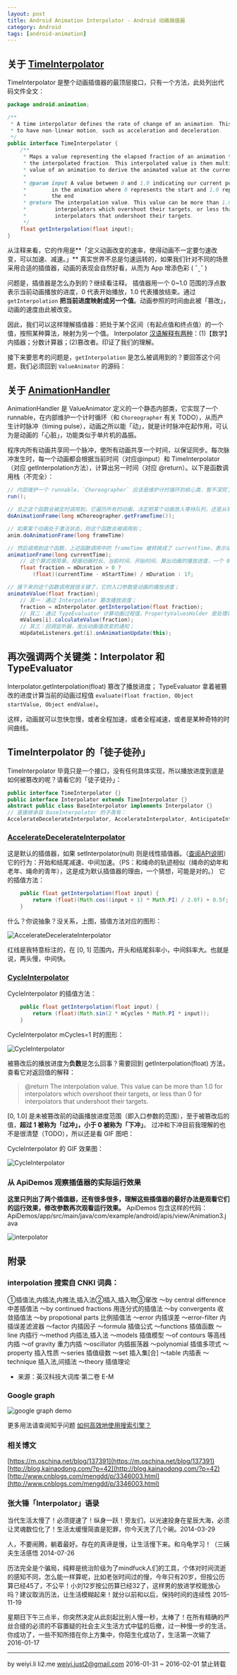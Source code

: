 ```yaml
---
layout: post
title: Android Animation Interpolator - Android 动画插值器
category: Android
tags: [android-animation]
---
```



## 关于 [TimeInterpolator](http://grepcode.com/file/repository.grepcode.com/java/ext/com.google.android/android/5.1.1_r1/android/animation/TimeInterpolator.java)

TimeInterpolator 是整个动画插值器的最顶层接口，只有一个方法，此处列出代码文件全文：

```java
package android.animation;

/**
 * A time interpolator defines the rate of change of an animation. This allows animations
 * to have non-linear motion, such as acceleration and deceleration.
 */
public interface TimeInterpolator {
    /**
     * Maps a value representing the elapsed fraction of an animation to a value that represents
     * the interpolated fraction. This interpolated value is then multiplied by the change in
     * value of an animation to derive the animated value at the current elapsed animation time.
     *
     * @param input A value between 0 and 1.0 indicating our current point
     *        in the animation where 0 represents the start and 1.0 represents
     *        the end
     * @return The interpolation value. This value can be more than 1.0 for
     *         interpolators which overshoot their targets, or less than 0 for
     *         interpolators that undershoot their targets.
     */
    float getInterpolation(float input);
}
```

从注释来看，它的作用是**「定义动画改变的速率，使得动画不一定要匀速改变，可以加速、减速。」**
真实世界不总是匀速运转的，如果我们针对不同的场景采用合适的插值器，动画的表现会自然好看，从而为 App 增添色彩 ( ˇˍˇ )

问题是，插值器是怎么办到的？继续看注释。
插值器用一个 0~1.0 范围的浮点数表示当前动画播放的进度，0 代表开始播放，1.0 代表播放结束。通过 `getInterpolation` **把当前进度映射成另一个值**。动画参照的时间由此被「篡改」，动画的速度由此被改变。

因此，我们可以这样理解插值器：把处于某个区间（有起点值和终点值）的一个值，按照某种算法，映射为另一个值。
Interpolator [汉语解释有两种](http://dict.youdao.com/search?le=eng&q=Interpolator&keyfrom=dict.top)：(1)【数学】内插器；分数计算器；(2)篡改者。印证了我们的理解。

接下来要思考的问题是，`getInterpolation` 是怎么被调用到的？要回答这个问题，我们必须回到 `ValueAnimator` 的源码：


## 关于 [AnimationHandler](http://grepcode.com/file/repository.grepcode.com/java/ext/com.google.android/android/5.1.1_r1/android/animation/ValueAnimator.java#ValueAnimator.AnimationHandler)

AnimationHandler 是 ValueAnimator 定义的一个静态内部类，它实现了一个 runnable，在内部维护一个计时循环（和 `Choreographer` 有关 TODO），从而产生计时脉冲（timing pulse），动画之所以能「动」，就是计时脉冲在起作用，可认为是动画的「心脏」，功能类似于单片机的晶振。

程序内所有动画共享同一个脉冲，使所有动画共享一个时间，以保证同步。每次脉冲发生时，每一个动画都会根据当前时间（对应@input）和 TimeInterpolator（对应 getInterpolation方法），计算出另一时间（对应 @return）。以下是函数调用栈（不完全）：

```java
// 内部维护一个 runnable，`Choreographer` 应该是维护计时循环的核心类，暂不深究了 TODO；
run();

// 总之这个函数会被定时调用到，它遍历所有的动画，决定把某个动画放入等待队列，还是从等待队列中取出来执行；
doAnimationFrame(long mChoreographer.getFrameTime());

// 如果某个动画处于激活状态，则这个函数会被调用到；
anim.doAnimationFrame(long frameTime)

// 然后调用到这个函数，上述函数调用中的 frameTime 被转换成了 currentTime，表示动画的当前时间；
animationFrame(long currentTime);
    // 这个算式很简单，根据动画时长、当前时间、开始时间，算出动画的播放进度，一个 0~1.0 范围的浮点数；
    float fraction = mDuration > 0 ?
        (float)(currentTime - mStartTime) / mDuration : 1f;

// 接下来的这个函数调用就很关键了，它的入口参数是动画的播放进度；
animateValue(float fraction);
    // 其一：通过 Interpolator 篡改播放进度；
    fraction = mInterpolator.getInterpolation(float fraction);
    // 其二：通过 TypeEvaluator 计算动画过程值，PropertyValuesHolder 是处理计算的核心类 TODO；
    mValues[i].calculateValue(fraction);
    // 其三：回调监听器，发出动画值改变的通知；
    mUpdateListeners.get(i).onAnimationUpdate(this);
```


## 再次强调两个关键类：Interpolator 和 TypeEvaluator

Interpolator.getInterpolation(float) 篡改了播放进度；
TypeEvaluator 拿着被篡改的进度计算当前的动画过程值 `evaluate(float fraction, Object startValue, Object endValue)`。

这样，动画就可以忽快忽慢，或者全程加速，或者全程减速，或者是某种奇特的时间曲线。


## TimeInterpolator 的「徒子徒孙」

TimeInterpolator 毕竟只是一个接口，没有任何具体实现，所以播放进度到底是如何被篡改的呢？请看它的「徒子徒孙」：

```java
public interface TimeInterpolator {}
public interface Interpolator extends TimeInterpolator {}
abstract public class BaseInterpolator implements Interpolator {}
// 直接继承自 BaseInterpolator 的子类有：
AccelerateDecelerateInterpolator, AccelerateInterpolator, AnticipateInterpolator, AnticipateOvershootInterpolator, BounceInterpolator, CycleInterpolator, DecelerateInterpolator, LinearInterpolator, OvershootInterpolator, PathInterpolator
```

### [AccelerateDecelerateInterpolator](http://grepcode.com/file/repository.grepcode.com/java/ext/com.google.android/android/5.1.1_r1/android/view/animation/AccelerateDecelerateInterpolator.java)

这是默认的插值器，如果 setInterpolator(null) 则是线性插值器。（[查阅API说明](http://grepcode.com/file/repository.grepcode.com/java/ext/com.google.android/android/5.1.1_r1/android/animation/ValueAnimator.java#ValueAnimator.setInterpolator)）
它的行为：开始和结尾减速、中间加速。（PS：和绳命的轨迹相似（绳命的幼年和老年、绳命的青年），这是成为默认插值器的理由，一个猜想，可能是对的。）
它的插值方法：

```java
    public float getInterpolation(float input) {
        return (float)(Math.cos((input + 1) * Math.PI) / 2.0f) + 0.5f;
    }
```

什么？你说抽象？没关系，上图，插值方法对应的图形：

![AccelerateDecelerateInterpolator](/assets/img/android/android-animation-AccelerateDecelerateInterpolator.png)

红线是我特意标注的，在 [0, 1] 范围内，开头和结尾斜率小，中间斜率大。也就是说，两头慢，中间快。


### [CycleInterpolator](http://grepcode.com/file/repository.grepcode.com/java/ext/com.google.android/android/5.1.1_r1/android/view/animation/CycleInterpolator.java)

CycleInterpolator 的插值方法：

```java
    public float getInterpolation(float input) {
        return (float)(Math.sin(2 * mCycles * Math.PI * input));
    }
```

CycleInterpolator mCycles=1 时的图形：

![CycleInterpolator](/assets/img/android/android-animation-CycleInterpolator.png)

被篡改后的播放进度为**负数**是怎么回事？需要回到 getInterpolation(float) 方法，查看它对返回值的解释：

> @return The interpolation value. This value can be more than 1.0 for
>         interpolators which overshoot their targets, or less than 0 for
>         interpolators that undershoot their targets.

[0, 1.0] 是未被篡改前的动画播放进度范围（即入口参数的范围），至于被篡改后的值，**超过 1 被称为「过冲」，小于 0 被称为「下冲」**。
过冲和下冲目前我理解的也不是很清楚（TODO），所以还是看 GIF 图吧：

CycleInterpolator 的 GIF 效果图：

![CycleInterpolator](/assets/img/android/android-animation-CycleInterpolator.gif)


### 从 ApiDemos 观察插值器的实际运行效果

**这里只列出了两个插值器，还有很多很多，理解这些插值器的最好办法是观看它们的运行效果，修改参数再次观看运行效果。** ApiDemos 包含这样的代码：ApiDemos/app/src/main/java/com/example/android/apis/view/Animation3.java

![interpolator](/assets/img/android/android-animation-interpolator-list.png)


## 附录

### interpolation 搜索自 CNKI 词典：

①插值法,内插法,内推法,插入法②插入,插入物③窜改
～by central difference 中差插值法
～by continued fractions 用连分式的插值法
～by convergents 收敛插值法
～by propotionaI parts 比例插值法
～error 内插误差
～error-filter 内插误差滤波器
～factor 内插因子
～formula 插值公式
～functions 插值函数
～line 内插行
～method 内插法,插入法
～models 插值模型
～of contours 等高线内插
～of gravity 重力内插
～oscillator 内插振荡器
～polynomial 插值多项式
～property 插入性质
～series 插值级数
～set 插入集[合]
～table 内插表
～technique 插入法,间插法
～theory 插值理论
- 来源：英汉科技大词库·第二卷 E-M

### Google graph

![google graph demo](/assets/img/util/google-graph-demo.png)

更多用法请查阅知乎问题 [如何高效地使用搜索引擎？](https://www.zhihu.com/question/28013848)

### 相关博文

[https://m.oschina.net/blog/137391](https://m.oschina.net/blog/137391)
[http://blog.kainaodong.com/?p=42](http://blog.kainaodong.com/?p=42)
[http://www.cnblogs.com/mengdd/p/3346003.html](http://www.cnblogs.com/mengdd/p/3346003.html)


### 张大锤「Interpolator」语录

当代生活太慢了！必须提速了！纵身一跃！旁友们，以光速投身在星辰大海，必须让灵魂数位化了！生活太缓慢简直是犯罪，你今天洗了几个碗。2014-03-29

人，不要闹腾，躺着最好。存在的真谛是慢，让生活慢下来。和乌龟学习！（三姨夫生活感悟 2014-07-26

历法完全是个骗局，纯粹是统治阶级为了mindfuck人们的工具，个体对时间流逝的感知不同，怎么能一样算呢，比如老张时间过的慢，今年只有20岁，但按公历算已经45了，不公平！小刘12岁按公历算已经32了，这样男的放进学校能放心吗？建议取消历法，让生活模糊起来！就分以前和以后，保持时间的连续性 2015-11-19

星期日下午三点半，你突然决定从此刻起比别人慢一秒，太棒了！在所有精确的严丝合缝的必须的不容置疑的社会主义生活方式中猛的后撤，过一种慢一步的生活，你成功了，一些不知所措在你上方集中，你陌生化成功了，生活第一次输了 2016-01-17

------

by
weiyi.li li2.me weiyi.just2@gmail.com
2016-01-31 ~ 2016-02-01
禁止转载
